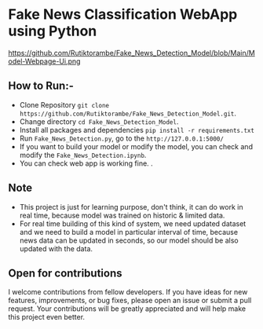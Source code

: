 #  Fake News Classification WebApp using Python
https://github.com/Rutiktorambe/Fake_News_Detection_Model/blob/Main/Model-Webpage-Ui.png
## How to Run:-

- Clone Repository ```git clone https://github.com/Rutiktorambe/Fake_News_Detection_Model.git```.
- Change directory ``` cd Fake_News_Detection_Model ```.
- Install all  packages and dependencies  ```pip install -r requirements.txt```
- Run `Fake_News_Detection.py`, go to the `http://127.0.0.1:5000/`
- If you want to build your model or modify the model, you can check and modify the `Fake_News_Detection.ipynb`.
- You can check web app is working fine. .


## Note
- This project is just for learning purpose, don't think, it can do work in real time, because model was trained on historic & limited data.
- For real time building of this kind of system, we need updated dataset and we need to build a model in particular interval of time, because news data can be updated in seconds, so our model should be also updated with the data.

## Open for contributions
I welcome contributions from fellow developers. If you have ideas for new features, improvements, or bug fixes, please open an issue or submit a pull request. Your contributions will be greatly appreciated and will help make this project even better.
